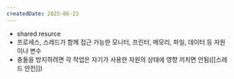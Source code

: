 ```yaml
---
createdDate: 2025-06-23
---
```

- shared resurce
- 프로세스, 스레드가 함께 접근 가능한 모니터, 프린터, 메모리, 파일, 데이터 등 자원이나 변수
- 충돌을 방지하려면 각 작업은 자기가 사용한 자원의 상태에 영향 끼치면 안됨([[스레드 안전]])
